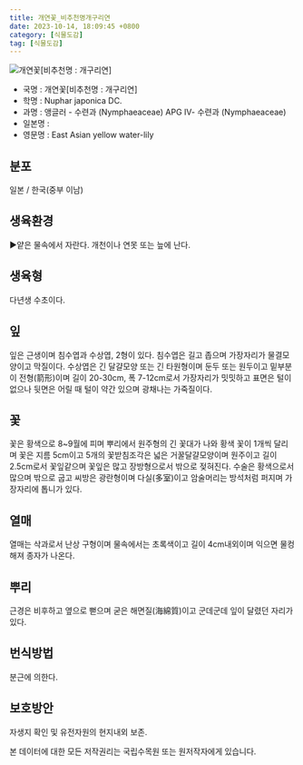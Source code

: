 ```yaml
---
title: 개연꽃_비추천명개구리연
date: 2023-10-14, 18:09:45 +0800
category: [식물도감]
tag: [식물도감]
---
```




![개연꽃[비추천명 : 개구리연]](http://www.nature.go.kr/fileUpload/plants/basic/Nymphaeaceae/Nuphar/19814/1_th2.JPG)
- 국명 : 개연꽃[비추천명 : 개구리연]
- 학명 : Nuphar japonica DC.
- 과명 : 앵글러 - 수련과 (Nymphaeaceae) APG Ⅳ- 수련과 (Nymphaeaceae)
- 일본명 : 
- 영문명 : East Asian yellow water-lily


## 분포
일본 / 한국(중부 이남) 
## 생육환경
▶얕은 물속에서 자란다. 개천이나 연못 또는 늪에 난다.
## 생육형
다년생 수초이다.
## 잎
잎은 근생이며 침수엽과 수상엽, 2형이 있다. 침수엽은 길고 좁으며 가장자리가 물결모양이고 막질이다. 수상엽은 긴 달걀모양 또는 긴 타원형이며 둔두 또는 원두이고 밑부분이 전형(箭形)이며 길이 20-30cm, 폭 7-12cm로서 가장자리가 밋밋하고 표면은 털이 없으나 뒷면은 어릴 때 털이 약간 있으며 광채나는 가죽질이다.
## 꽃
꽃은 황색으로 8~9월에 피며 뿌리에서 원주형의 긴 꽃대가 나와 황색 꽃이 1개씩 달리며 꽃은 지름 5cm이고 5개의 꽃받침조각은 넓은 거꿀달걀모양이며 원주이고 길이 2.5cm로서 꽃잎같으며 꽃잎은 많고 장방형으로서 밖으로 젖혀진다. 수술은 황색으로서 많으며 밖으로 굽고 씨방은 광란형이며 다실(多室)이고 암술머리는 방석처럼 퍼지며 가장자리에 톱니가 있다.
## 열매
열매는 삭과로서 난상 구형이며 물속에서는 초록색이고 길이 4cm내외이며 익으면 물컹해져 종자가 나온다.
## 뿌리
근경은 비후하고 옆으로 뻗으며 굳은 해면질(海綿質)이고 군데군데 잎이 달렸던 자리가 있다.
## 번식방법
분근에 의한다.
## 보호방안
자생지 확인 및 유전자원의 현지내외 보존.






본 데이터에 대한 모든 저작권리는 국립수목원 또는 원저작자에게 있습니다.
